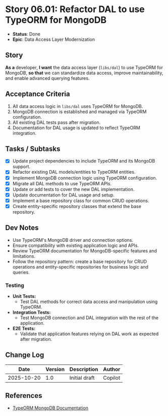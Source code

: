 # Story 06.01: Refactor DAL to use TypeORM for MongoDB

- **Status**: Done
- **Epic**: Data Access Layer Modernization

## Story

**As a** developer,
**I want** the data access layer (`libs/dal`) to use TypeORM for MongoDB,
**so that** we can standardize data access, improve maintainability, and enable advanced querying features.

## Acceptance Criteria

1. All data access logic in `libs/dal` uses TypeORM for MongoDB.
2. MongoDB connection is established and managed via TypeORM configuration.
3. All existing DAL tests pass after migration.
4. Documentation for DAL usage is updated to reflect TypeORM integration.

## Tasks / Subtasks

- [x] Update project dependencies to include TypeORM and its MongoDB support.
- [x] Refactor existing DAL models/entities to TypeORM entities.
- [x] Implement MongoDB connection logic using TypeORM configuration.
- [x] Migrate all DAL methods to use TypeORM APIs.
- [x] Update or add tests to cover the new DAL implementation.
- [x] Update documentation for DAL usage and setup.
- [x] Implement a base repository class for common CRUD operations.
- [x] Create entity-specific repository classes that extend the base repository.

## Dev Notes

- Use TypeORM's MongoDB driver and connection options.
- Ensure compatibility with existing application logic and APIs.
- Review TypeORM documentation for MongoDB-specific features and limitations.
- Follow the repository pattern: create a base repository for CRUD operations and entity-specific repositories for business logic and queries.

### Testing

- **Unit Tests:**
  - Test DAL methods for correct data access and manipulation using TypeORM.
- **Integration Tests:**
  - Test MongoDB connection and DAL integration with the rest of the application.
- **E2E Tests:**
  - Validate that application features relying on DAL work as expected after migration.

## Change Log

| Date       | Version | Description   | Author  |
| ---------- | ------- | ------------- | ------- |
| 2025-10-20 | 1.0     | Initial draft | Copilot |

## References

- [TypeORM MongoDB Documentation](https://typeorm.io/#/mongodb/)
